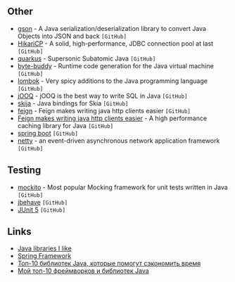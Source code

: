 ## Other

- [gson](https://github.com/google/gson) - A Java serialization/deserialization library to convert Java Objects into JSON and back `[GitHub]`
- [HikariCP](https://github.com/brettwooldridge/HikariCP) - A solid, high-performance, JDBC connection pool at last `[GitHub]`
- [quarkus](https://github.com/quarkusio/quarkus) - Supersonic Subatomic Java `[GitHub]`
- [byte-buddy](https://github.com/raphw/byte-buddy) - Runtime code generation for the Java virtual machine `[GitHub]`
- [lombok](https://github.com/projectlombok/lombok) - Very spicy additions to the Java programming language `[GitHub]`
- [jOOQ](https://github.com/jOOQ/jOOQ) - jOOQ is the best way to write SQL in Java `[GitHub]`
- [skija](https://github.com/JetBrains/skija) - Java bindings for Skia `[GitHub]`
- [feign](https://github.com/OpenFeign/feign) - Feign makes writing java http clients easier `[GitHub]`
- [Feign makes writing java http clients easier](https://github.com/ben-manes/caffeine) - A high performance caching library for Java `[GitHub]`
- [spring boot](https://github.com/spring-projects/spring-boot) `[GitHub]`
- [netty](https://github.com/netty/netty) - an event-driven asynchronous network application framework `[GitHub]`


## Testing

- [mockito](https://github.com/mockito/mockito) - Most popular Mocking framework for unit tests written in Java `[GitHub]`
- [jbehave](https://github.com/jbehave) `[GitHub]`
- [JUnit 5](https://github.com/junit-team/junit5) `[GitHub]`


## Links

- [Java libraries I like](https://sizovs.net/2020/11/24/java-libraries-i-like/)
- [Spring Framework](https://spring.io/projects/spring-framework)
- [Топ-10 библиотек Java, которые помогут сэкономить время](https://javarush.ru/groups/posts/366-top-10-bibliotek-java-kotorihe-pomogut-sehkonomitjh-vremja-)
- [Мой топ-10 фреймворков и библиотек Java](https://tproger.ru/articles/biblioteki-i-frejmvorki-java/)
